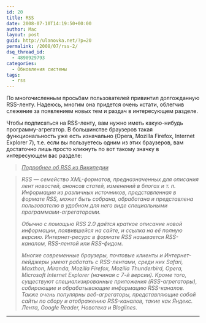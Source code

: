 ```yaml
---
id: 20
title: RSS
date: 2008-07-10T14:19:50+00:00
author: Mac
layout: post
guid: http://ulanovka.net/?p=20
permalink: /2008/07/rss-2/
dsq_thread_id:
  - 4890929793
categories:
  - Обновления системы
tags:
  - rss
---
```

По многочисленным просьбам пользователей привинтил долгожданную RSS-ленту. Надеюсь, многим она придется очень кстати, облегчив слежение за появлением новых тем и раздач в интересующем разделе.

Чтобы подписаться на RSS-ленту, вам нужно иметь какую-нибудь программу-агрегатор. В большинстве браузеров такая функциональность уже есть изначально (Opera, Mozilla Firefox, Internet Explorer 7), т.е. если вы пользуетесь одним из этих браузеров, вам достаточно лишь просто кликнуть по вот такому значку в интересующем вас разделе: <img src="http://ulanovka.net/wp-content/rss-s.gif" alt="" align="top" />

> _<span style="text-decoration: underline;">Подробнее об RSS из Википедии</span>_
  
> _RSS — семейство XML-форматов, предназначенных для описания лент новостей, анонсов статей, изменений в блогах и т. п. Информация из различных источников, представленная в формате RSS, может быть собрана, обработана и представлена пользователю в удобном для него виде специальными программами-агрегаторами._
> 
> _Обычно с помощью RSS 2.0 даётся краткое описание новой информации, появившейся на сайте, и ссылка на её полную версию. Интернет-ресурс в формате RSS называется RSS-каналом, RSS-лентой или RSS-фидом._
> 
> _Многие современные браузеры, почтовые клиенты и Интернет-пейджеры умеют работать с RSS-лентами, среди них Safari, Maxthon, Miranda, Mozilla Firefox, Mozilla Thunderbird, Opera, Microsoft Internet Explorer (начиная с 7-й версии). Кроме того, существуют специализированные приложения (RSS-агрегаторы), собирающие и обрабатывающие информацию RSS-каналов. Также очень популярны веб-агрегаторы, представляющие собой сайты по сбору и отображению RSS-каналов, такие как Яндекс. Лента, Google Reader, Новотека и Bloglines._

 __ __